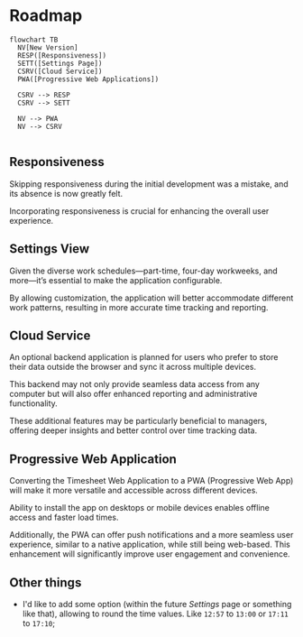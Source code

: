 # Roadmap

```mermaid
flowchart TB
  NV[New Version]
  RESP([Responsiveness])
  SETT([Settings Page])
  CSRV([Cloud Service])
  PWA([Progressive Web Applications])
  
  CSRV --> RESP
  CSRV --> SETT
  
  NV --> PWA
  NV --> CSRV
  
```

## Responsiveness

Skipping responsiveness during the initial development was a mistake, and its absence is now greatly felt.

Incorporating responsiveness is crucial for enhancing the overall user experience.

## Settings View

Given the diverse work schedules—part-time, four-day workweeks, and more—it’s essential to make the application configurable.

By allowing customization, the application will better accommodate different work patterns, resulting in more accurate time tracking and reporting.

## Cloud Service

An optional backend application is planned for users who prefer to store their data outside the browser and sync it across multiple devices.

This backend may not only provide seamless data access from any computer but will also offer enhanced reporting and administrative functionality.

These additional features may be particularly beneficial to managers, offering deeper insights and better control over time tracking data.

## Progressive Web Application

Converting the Timesheet Web Application to a PWA (Progressive Web App) will make it more versatile and accessible across different devices.

Ability to install the app on desktops or mobile devices enables offline access and faster load times.

Additionally, the PWA can offer push notifications and a more seamless user experience, similar to a native application, while still being web-based. This enhancement will significantly improve user engagement and convenience.

## Other things

- I'd like to add some option (within the future _Settings_ page or something like that), allowing to round the time values. Like `12:57` to `13:00` or `17:11` to `17:10`;
